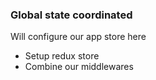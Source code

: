 ### Global state coordinated

Will configure our app store here

- Setup redux store
- Combine our middlewares
